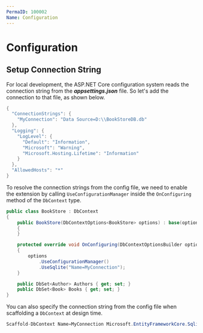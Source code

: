 ```yaml
---
PermaID: 100002
Name: Configuration
---
```


# Configuration

## Setup Connection String

For local development, the ASP.NET Core configuration system reads the connection string from the ***appsettings.json*** file. So let's add the connection to that file, as shown below.

```csharp
{
  "ConnectionStrings": {
    "MyConnection": "Data Source=D:\\BookStoreDB.db"
  },
  "Logging": {
    "LogLevel": {
      "Default": "Information",
      "Microsoft": "Warning",
      "Microsoft.Hosting.Lifetime": "Information"
    }
  },
  "AllowedHosts": "*"
}
```

To resolve the connection strings from the config file, we need to enable the extension by calling `UseConfigurationManager` inside the `OnConfiguring` method of the `DbContext` type. 

```csharp
public class BookStore : DbContext
{
    public BookStore(DbContextOptions<BookStore> options) : base(options)
    {
    }

    protected override void OnConfiguring(DbContextOptionsBuilder options)
    {
        options
            .UseConfigurationManager()
            .UseSqlite("Name=MyConnection");
    }

    public DbSet<Author> Authors { get; set; }
    public DbSet<Book> Books { get; set; }
}
```

You can also specify the connection string from the config file when scaffolding a `DbContext` at design time.

```csharp
Scaffold-DbContext Name=MyConnection Microsoft.EntityFrameworkCore.Sqlite
```
